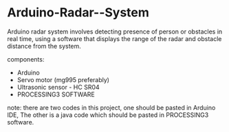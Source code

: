 # Arduino-Radar--System
Arduino radar system involves detecting presence of person or obstacles in real time, using a software that displays the range of the radar and obstacle distance from the system.


components:
- Arduino 
- Servo motor (mg995 preferably)
- Ultrasonic sensor - HC SR04
- PROCESSING3 SOFTWARE


note: there are two codes in this project, one should be pasted in Arduino IDE,
The other is a java code which should be pasted in PROCESSING3 software.

